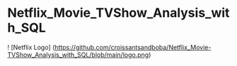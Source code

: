 # Netflix_Movie_TVShow_Analysis_with_SQL

! [Netflix Logo] (https://github.com/croissantsandboba/Netflix_Movie-TVShow_Analysis_with_SQL/blob/main/logo.png)
